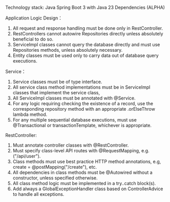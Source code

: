 Technology stack: Java Spring Boot 3 with Java 23 Dependencies (ALPHA)

Application Logic Design：

1. All request and response handling must be done only in RestController.
2. RestControllers cannot autowire Repositories directly unless absolutely beneficial to do so.
3. ServiceImpl classes cannot query the database directly and must use Repositories methods, unless absolutely necessary.
4. Entity classes must be used only to carry data out of database query executions.

Service：

1. Service classes must be of type interface.
2. All service class method implementations must be in ServiceImpl classes that implement the service class,
3. All ServiceImpl classes must be annotated with @Service.
4. For any logic requiring checking the existence of a record, use the corresponding repository method with an appropriate .orElseThrow lambda method.
5. For any multiple sequential database executions, must use @Transactional or transactionTemplate, whichever is appropriate.

RestController:

1. Must annotate controller classes with @RestController.
2. Must specify class-level API routes with @RequestMapping, e.g. ("/api/user").
3. Class methods must use best practice HTTP method annotations, e.g, create = @postMapping("/create"), etc.
4. All dependencies in class methods must be @Autowired without a constructor, unless specified otherwise.
5. All class method logic must be implemented in a try..catch block(s).
6. Add always a GlobalExceptionHandler class based on ControllerAdvice to handle all exceptions.
